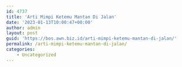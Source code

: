 ```yaml
---
id: 4737
title: 'Arti Mimpi Ketemu Mantan Di Jalan'
date: '2023-01-13T10:00:47+00:00'
author: admin
layout: post
guid: 'https://bos.awn.biz.id/arti-mimpi-ketemu-mantan-di-jalan/'
permalink: /arti-mimpi-ketemu-mantan-di-jalan/
categories:
    - Uncategorized
---
```


